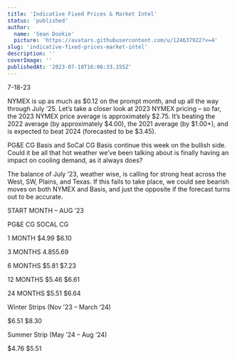 ```yaml
---
title: 'Indicative Fixed Prices & Market Intel'
status: 'published'
author:
  name: 'Sean Dookie'
  picture: 'https://avatars.githubusercontent.com/u/124637922?v=4'
slug: 'indicative-fixed-prices-market-intel'
description: ''
coverImage: ''
publishedAt: '2023-07-18T16:06:33.155Z'
---
```


7-18-23

NYMEX is up as much as $0.12 on the prompt month, and up all the way through July ’25. Let’s take a closer look at 2023 NYMEX pricing – so far, the 2023 NYMEX price average is approximately $2.75. It’s beating the 2022 average (by approximately $4.00), the 2021 average (by $1.00+), and is expected to beat 2024 (forecasted to be $3.45).

PG&E CG Basis and SoCal CG Basis continue this week on the bullish side. Could it be all that hot weather we’ve been talking about is finally having an impact on cooling demand, as it always does?

The balance of July ’23, weather wise, is calling for strong heat across the West, SW, Plains, and Texas. If this fails to take place, we could see bearish moves on both NYMEX and Basis, and just the opposite if the forecast turns out to be accurate.

START MONTH – AUG ’23

PG&E CG SOCAL CG

1 MONTH $4.99 $6.10

3 MONTHS $4.85 $5.69

6 MONTHS $5.81 $7.23

12 MONTHS $5.46 $6.61

24 MONTHS $5.51 $6.64

Winter Strips (Nov ’23 – March ‘24)

$6.51 $8.30

Summer Strip (May ’24 – Aug ‘24)

$4.76 $5.51

